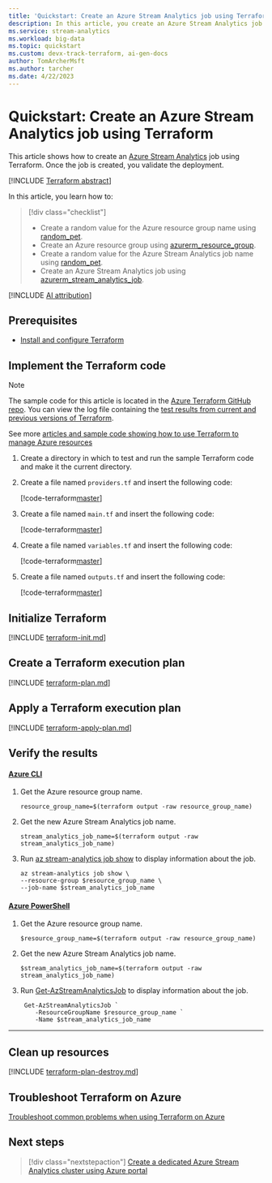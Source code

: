 ```yaml
---
title: 'Quickstart: Create an Azure Stream Analytics job using Terraform'
description: In this article, you create an Azure Stream Analytics job using Terraform.
ms.service: stream-analytics
ms.workload: big-data
ms.topic: quickstart
ms.custom: devx-track-terraform, ai-gen-docs
author: TomArcherMsft
ms.author: tarcher
ms.date: 4/22/2023
---
```


# Quickstart: Create an Azure Stream Analytics job using Terraform

This article shows how to create an [Azure Stream Analytics](stream-analytics-introduction.md) job using Terraform. Once the job is created, you validate the deployment.

[!INCLUDE [Terraform abstract](~/azure-dev-docs-pr/articles/terraform/includes/abstract.md)]

In this article, you learn how to:

> [!div class="checklist"]
> * Create a random value for the Azure resource group name using [random_pet](https://registry.terraform.io/providers/hashicorp/random/latest/docs/resources/pet).
> * Create an Azure resource group using [azurerm_resource_group](https://registry.terraform.io/providers/hashicorp/azurerm/latest/docs/resources/resource_group).
> * Create a random value for the Azure Stream Analytics job name using [random_pet](https://registry.terraform.io/providers/hashicorp/random/latest/docs/resources/pet).
> * Create an Azure Stream Analytics job using [azurerm_stream_analytics_job](https://registry.terraform.io/providers/hashicorp/azurerm/latest/docs/resources/stream_analytics_job).

[!INCLUDE [AI attribution](../../includes/ai-generated-attribution.md)]

## Prerequisites

- [Install and configure Terraform](/azure/developer/terraform/quickstart-configure)

## Implement the Terraform code

> [!NOTE]
> The sample code for this article is located in the [Azure Terraform GitHub repo](https://github.com/Azure/terraform/tree/master/quickstart/101-stream-analytics-job). You can view the log file containing the [test results from current and previous versions of Terraform](https://github.com/Azure/terraform/tree/master/quickstart//101-stream-analytics-job/TestRecord.md).
> 
> See more [articles and sample code showing how to use Terraform to manage Azure resources](/azure/terraform)

1. Create a directory in which to test and run the sample Terraform code and make it the current directory.

1. Create a file named `providers.tf` and insert the following code:

    [!code-terraform[master](~/terraform_samples/quickstart/101-stream-analytics-job//providers.tf)]

1. Create a file named `main.tf` and insert the following code:

    [!code-terraform[master](~/terraform_samples/quickstart/101-stream-analytics-job//main.tf)]

1. Create a file named `variables.tf` and insert the following code:

    [!code-terraform[master](~/terraform_samples/quickstart/101-stream-analytics-job//variables.tf)]

1. Create a file named `outputs.tf` and insert the following code:

    [!code-terraform[master](~/terraform_samples/quickstart/101-stream-analytics-job//outputs.tf)]

## Initialize Terraform

[!INCLUDE [terraform-init.md](~/azure-dev-docs-pr/articles/terraform/includes/terraform-init.md)]

## Create a Terraform execution plan

[!INCLUDE [terraform-plan.md](~/azure-dev-docs-pr/articles/terraform/includes/terraform-plan.md)]

## Apply a Terraform execution plan

[!INCLUDE [terraform-apply-plan.md](~/azure-dev-docs-pr/articles/terraform/includes/terraform-apply-plan.md)]

## Verify the results

#### [Azure CLI](#tab/azure-cli)

1. Get the Azure resource group name.

    ```console
    resource_group_name=$(terraform output -raw resource_group_name)
    ```

1. Get the new Azure Stream Analytics job name.

    ```console
   stream_analytics_job_name=$(terraform output -raw stream_analytics_job_name)
    ```

1. Run [az stream-analytics job show](/cli/azure/stream-analytics/job#az-stream-analytics-job-show) to display information about the job.

    ```azurecli
    az stream-analytics job show \
    --resource-group $resource_group_name \
    --job-name $stream_analytics_job_name
    ```
    
#### [Azure PowerShell](#tab/azure-powershell)

1. Get the Azure resource group name.

    ```console
    $resource_group_name=$(terraform output -raw resource_group_name)
    ```

1. Get the new Azure Stream Analytics job name.

    ```console
    $stream_analytics_job_name=$(terraform output -raw stream_analytics_job_name)
    ```

1. Run [Get-AzStreamAnalyticsJob](/powershell/module/az.streamanalytics/get-azstreamanalyticsjob) to display information about the job.

    ```azurepowershell
     Get-AzStreamAnalyticsJob `
        -ResourceGroupName $resource_group_name `
        -Name $stream_analytics_job_name
    ```

---

## Clean up resources

[!INCLUDE [terraform-plan-destroy.md](~/azure-dev-docs-pr/articles/terraform/includes/terraform-plan-destroy.md)]

## Troubleshoot Terraform on Azure

[Troubleshoot common problems when using Terraform on Azure](/azure/developer/terraform/troubleshoot)

## Next steps

> [!div class="nextstepaction"] 
> [Create a dedicated Azure Stream Analytics cluster using Azure portal](create-cluster.md)
